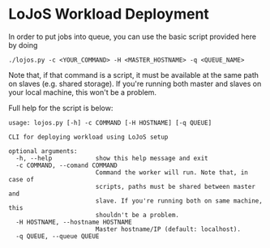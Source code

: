 # LoJoS Workload Deployment

In order to put jobs into queue, you can use the basic script provided here by doing

```
./lojos.py -c <YOUR_COMMAND> -H <MASTER_HOSTNAME> -q <QUEUE_NAME>
```

Note that, if that command is a script, it must be available at the same path on slaves (e.g. shared storage).
If you're running both master and slaves on your local machine, this won't be a problem.

Full help for the script is below:

```
usage: lojos.py [-h] -c COMMAND [-H HOSTNAME] [-q QUEUE]

CLI for deploying workload using LoJoS setup

optional arguments:
  -h, --help            show this help message and exit
  -c COMMAND, --comand COMMAND
                        Command the worker will run. Note that, in case of
                        scripts, paths must be shared between master and
                        slave. If you're running both on same machine, this
                        shouldn't be a problem.
  -H HOSTNAME, --hostname HOSTNAME
                        Master hostname/IP (default: localhost).
  -q QUEUE, --queue QUEUE
```
